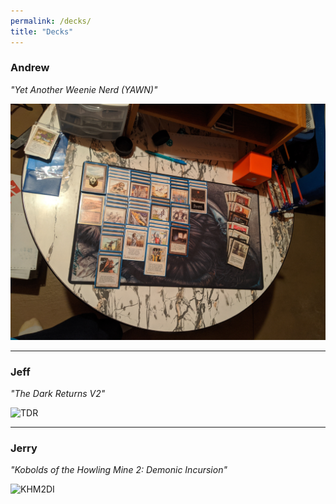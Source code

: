 ```yaml
---
permalink: /decks/
title: "Decks"
---
```


### Andrew
*"Yet Another Weenie Nerd (YAWN)"*

![YAWN](/assets/images/tfcandrew.jpg)

___

### Jeff
*"The Dark Returns V2"*

![TDR](/assets/images/tfcjeff.png)

___

### Jerry
*"Kobolds of the Howling Mine 2: Demonic Incursion"*

![KHM2DI](/assets/images/tfcjerry.png)
